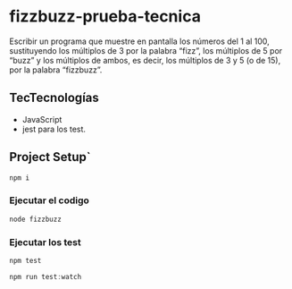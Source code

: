 # fizzbuzz-prueba-tecnica

Escribir un programa que muestre en pantalla los números del 1 al 100, sustituyendo los múltiplos de 3 por la palabra “fizz”, los múltiplos de 5 por “buzz” y los múltiplos de ambos, es decir, los múltiplos de 3 y 5 (o de 15), por la palabra “fizzbuzz”.

## TecTecnologías

- JavaScript
- jest para los test.

## Project Setup`

```js
npm i
```

### Ejecutar el codigo 

```js
node fizzbuzz
```

### Ejecutar los test

```js
npm test
```

```js
npm run test:watch 
```